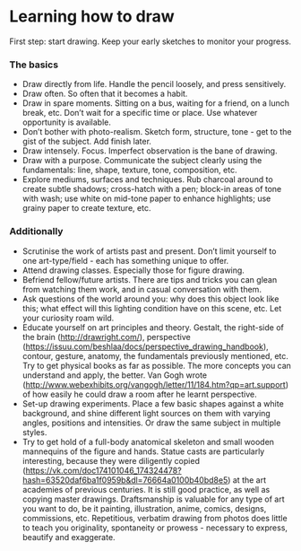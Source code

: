 
# Learning how to draw

First step: start drawing. Keep your early sketches to monitor your progress.

### The basics

* Draw directly from life. Handle the pencil loosely, and press sensitively.
* Draw often. So often that it becomes a habit.
* Draw in spare moments. Sitting on a bus, waiting for a friend, on a lunch break, etc. Don’t wait for a specific time or place. Use whatever opportunity is available.
* Don’t bother with photo-realism. Sketch form, structure, tone - get to the gist of the subject. Add finish later.
* Draw intensely. Focus. Imperfect observation is the bane of drawing.
* Draw with a purpose. Communicate the subject clearly using the fundamentals: line, shape, texture, tone, composition, etc.
* Explore mediums, surfaces and techniques. Rub charcoal around to create subtle shadows; cross-hatch with a pen; block-in areas of tone with wash; use white on mid-tone paper to enhance highlights; use grainy paper to create texture, etc.

### Additionally

* Scrutinise the work of artists past and present. Don’t limit yourself to one art-type/field - each has something unique to offer.
* Attend drawing classes. Especially those for figure drawing.
* Befriend fellow/future artists. There are tips and tricks you can glean from watching them work, and in casual conversation with them.
* Ask questions of the world around you: why does this object look like this; what effect will this lighting condition have on this scene, etc. Let your curiosity roam wild.
* Educate yourself on art principles and theory. Gestalt, the right-side of the brain (http://drawright.com/), perspective (https://issuu.com/beshlaa/docs/perspective_drawing_handbook), contour, gesture, anatomy, the fundamentals previously mentioned, etc. Try to get physical books as far as possible. The more concepts you can understand and apply, the better. Van Gogh wrote (http://www.webexhibits.org/vangogh/letter/11/184.htm?qp=art.support) of how easily he could draw a room after he learnt perspective.
* Set-up drawing experiments. Place a few basic shapes against a white background, and shine different light sources on them with varying angles, positions and intensities. Or draw the same subject in multiple styles.
* Try to get hold of a full-body anatomical skeleton and small wooden mannequins of the figure and hands. Statue casts are particularly interesting, because they were diligently copied (https://vk.com/doc174101046_174324478?hash=63520daf6ba1f0959b&dl=76664a0100b40bd8e5) at the art academies of previous centuries. It is still good practice, as well as copying master drawings.
Draftsmanship is valuable for any type of art you want to do, be it painting, illustration, anime, comics, designs, commissions, etc. Repetitious, verbatim drawing from photos does little to teach you originality, spontaneity or prowess - necessary to express, beautify and exaggerate.

